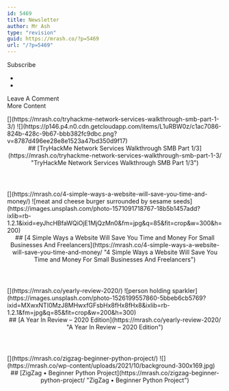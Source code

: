 ```yaml
---
id: 5469
title: Newsletter
author: Mr Ash
type: "revision"
guid: https://mrash.co/?p=5469
url: "/?p=5469"
---
```


<a role="button">  
 Subscribe  
 </a>

- 
- 

 Leave A Comment  
 More Content

<article> [](https://mrash.co/tryhackme-network-services-walkthrough-smb-part-1-3/)  
 ![](https://p146.p4.n0.cdn.getcloudapp.com/items/L1uRBW0z/c1ac7086-824b-428c-9b67-bbb382fc9dbc.png?v=8787d496ee28e8e1523a47bd350d9f17)<header>## [TryHackMe Network Services Walkthrough SMB Part 1/3](https://mrash.co/tryhackme-network-services-walkthrough-smb-part-1-3/ "TryHackMe Network Services Walkthrough SMB Part 1/3")

</header></article><article> [](https://mrash.co/4-simple-ways-a-website-will-save-you-time-and-money/)  
 ![meat and cheese burger surrounded by sesame seeds](https://images.unsplash.com/photo-1571091718767-18b5b1457add?ixlib=rb-1.2.1&ixid=eyJhcHBfaWQiOjE1MjQzMn0&fm=jpg&q=85&fit=crop&w=300&h=200)<header>## [4 Simple Ways a Website Will Save You Time and Money For Small Businesses And Freelancers](https://mrash.co/4-simple-ways-a-website-will-save-you-time-and-money/ "4 Simple Ways a Website Will Save You Time and Money For Small Businesses And Freelancers")

</header></article><article> [](https://mrash.co/yearly-review-2020/)  
 ![person holding sparkler](https://images.unsplash.com/photo-1526199557860-5bbeb6cb5769?ixid=MXwxNTI0MzJ8MHwxfGFsbHx8fHx8fHx8&ixlib=rb-1.2.1&fm=jpg&q=85&fit=crop&w=200&h=300)<header>## [A Year In Review – 2020 Edition](https://mrash.co/yearly-review-2020/ "A Year In Review – 2020 Edition")

</header></article><article> [](https://mrash.co/zigzag-beginner-python-project/)  
 ![](https://mrash.co/wp-content/uploads/2021/10/background-300x169.jpg)<header>## [ZigZag • Beginner Python Project](https://mrash.co/zigzag-beginner-python-project/ "ZigZag • Beginner Python Project")

</header></article>